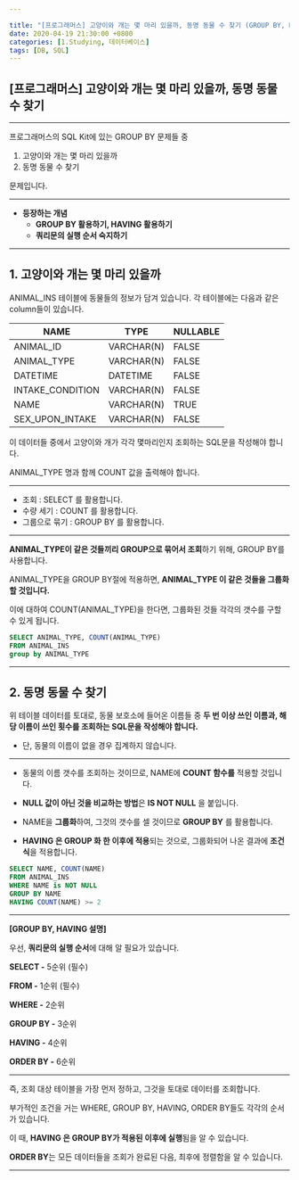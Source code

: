 ```yaml
---

title: "[프로그래머스] 고양이와 개는 몇 마리 있을까, 동명 동물 수 찾기 (GROUP BY, HAVING)"
date: 2020-04-19 21:30:00 +0800
categories: [1.Studying, 데이터베이스]
tags: [DB, SQL]
---
```




## **[프로그래머스] 고양이와 개는 몇 마리 있을까**, 동명 동물 수 찾기

------

프로그래머스의 SQL Kit에 있는 GROUP BY 문제들 중

1. 고양이와 개는 몇 마리 있을까
2. 동명 동물 수 찾기

문제입니다.

------

* **등장하는 개념**
  * **GROUP BY 활용하기, HAVING 활용하기**
  * **쿼리문의 실행 순서 숙지하기**

------



## **1. 고양이와 개는 몇 마리 있을까**

ANIMAL_INS 테이블에 동물들의 정보가 담겨 있습니다. 각 테이블에는 다음과 같은 column들이 있습니다.

| NAME             | TYPE       | NULLABLE |
| ---------------- | ---------- | -------- |
| ANIMAL_ID        | VARCHAR(N) | FALSE    |
| ANIMAL_TYPE      | VARCHAR(N) | FALSE    |
| DATETIME         | DATETIME   | FALSE    |
| INTAKE_CONDITION | VARCHAR(N) | FALSE    |
| NAME             | VARCHAR(N) | TRUE     |
| SEX_UPON_INTAKE  | VARCHAR(N) | FALSE    |

이 데이터들 중에서 고양이와 개가 각각 몇마리인지 조회하는 SQL문을 작성해야 합니다.

ANIMAL_TYPE 명과 함께 COUNT 값을 출력해야 합니다.

------

* 조회 : SELECT 를 활용합니다.
* 수량 세기 : COUNT 를 활용합니다.
* 그룹으로 묶기 : GROUP BY 를 활용합니다.

------

**ANIMAL_TYPE이 같은 것들끼리 GROUP으로 묶어서 조회**하기 위해, GROUP BY를 사용합니다.

ANIMAL_TYPE을  GROUP BY절에 적용하면, **ANIMAL_TYPE 이 같은 것들을 그룹화할 것입니다.**

이에 대하여 COUNT(ANIMAL_TYPE)을 한다면, 그룹화된 것들 각각의 갯수를 구할 수 있게 됩니다.

```sql
SELECT ANIMAL_TYPE, COUNT(ANIMAL_TYPE)
FROM ANIMAL_INS
group by ANIMAL_TYPE
```



------



## **2. 동명 동물 수 찾기**

위 테이블 데이터를 토대로, 동물 보호소에 들어온 이름들 중 **두 번 이상 쓰인 이름과, 해당 이름이 쓰인 횟수를 조회하는 SQL문을 작성해야 합니다.**

* 단, 동물의 이름이 없을 경우 집계하지 않습니다.

------

* 동물의 이름 갯수를 조회하는 것이므로, NAME에 **COUNT 함수를** 적용할 것입니다.
* **NULL 값이 아닌 것을 비교하는 방법**은 **IS NOT NULL** 을 붙입니다.

* NAME을 **그룹화**하여, 그것의 갯수를 셀 것이므로 **GROUP BY** 를 활용합니다.
* **HAVING 은 GROUP 화 한 이후에 적용**되는 것으로, 그룹화되어 나온 결과에 **조건식**을 적용합니다.

```sql
SELECT NAME, COUNT(NAME)
FROM ANIMAL_INS
WHERE NAME is NOT NULL
GROUP BY NAME
HAVING COUNT(NAME) >= 2
```

------

**[GROUP BY, HAVING 설명]**

우선, **쿼리문의 실행 순서**에 대해 알 필요가 있습니다.

**SELECT -** 5순위 (필수)

**FROM -** 1순위 (필수)

**WHERE -** 2순위

**GROUP BY -** 3순위

**HAVING -** 4순위

**ORDER BY -** 6순위

------

즉, 조회 대상 테이블을 가장 먼저 정하고, 그것을 토대로 데이터를 조회합니다.

부가적인 조건을 거는 WHERE, GROUP BY, HAVING, ORDER BY들도 각각의 순서가 있습니다.

이 때, **HAVING 은 GROUP BY가 적용된 이후에 실행**됨을 알 수 있습니다.

**ORDER BY**는 모든 데이터들을 조회가 완료된 다음, 최후에 정렬함을 알 수 있습니다.

------